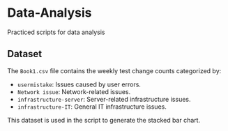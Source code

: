 # Data-Analysis
Practiced scripts for data analysis

## Dataset

The `Book1.csv` file contains the weekly test change counts categorized by:
- `usermistake`: Issues caused by user errors.
- `Network issue`: Network-related issues.
- `infrastructure-server`: Server-related infrastructure issues.
- `infrastructure-IT`: General IT infrastructure issues.

This dataset is used in the script to generate the stacked bar chart.
